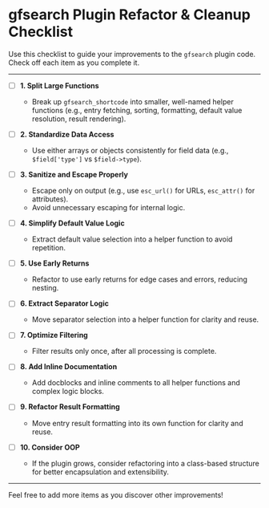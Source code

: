 # gfsearch Plugin Refactor & Cleanup Checklist

Use this checklist to guide your improvements to the `gfsearch` plugin code. Check off each item as you complete it.

---

- [ ] **1. Split Large Functions**
  - Break up `gfsearch_shortcode` into smaller, well-named helper functions (e.g., entry fetching, sorting, formatting, default value resolution, result rendering).

- [ ] **2. Standardize Data Access**
  - Use either arrays or objects consistently for field data (e.g., `$field['type']` vs `$field->type`).

- [ ] **3. Sanitize and Escape Properly**
  - Escape only on output (e.g., use `esc_url()` for URLs, `esc_attr()` for attributes).
  - Avoid unnecessary escaping for internal logic.

- [ ] **4. Simplify Default Value Logic**
  - Extract default value selection into a helper function to avoid repetition.

- [ ] **5. Use Early Returns**
  - Refactor to use early returns for edge cases and errors, reducing nesting.

- [ ] **6. Extract Separator Logic**
  - Move separator selection into a helper function for clarity and reuse.

- [ ] **7. Optimize Filtering**
  - Filter results only once, after all processing is complete.

- [ ] **8. Add Inline Documentation**
  - Add docblocks and inline comments to all helper functions and complex logic blocks.

- [ ] **9. Refactor Result Formatting**
  - Move entry result formatting into its own function for clarity and reuse.

- [ ] **10. Consider OOP**
  - If the plugin grows, consider refactoring into a class-based structure for better encapsulation and extensibility.

---

Feel free to add more items as you discover other improvements!
